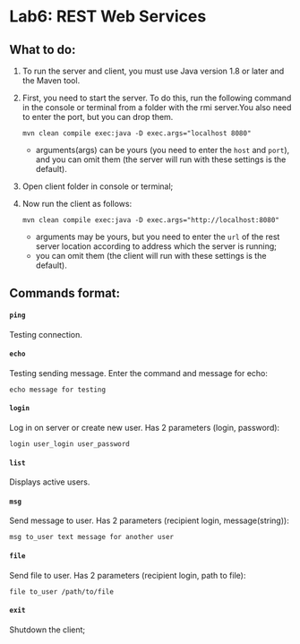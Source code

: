 # Lab6: REST Web Services

## What to do:
1. To run the server and client, you must use Java version 1.8 or later and the Maven tool.
2. First, you need to start the server. To do this, run the following command in the console or terminal from a folder with the rmi server.You also need to enter the port, but you can drop them.

       mvn clean compile exec:java -D exec.args="localhost 8080"

   * arguments(args) can be yours (you need to enter the `host` and `port`), and you can omit them (the server will run with these settings is the default).
   
3. Open client folder in console or terminal;
4. Now run the client as follows:

       mvn clean compile exec:java -D exec.args="http://localhost:8080"

   * arguments may be yours, but you need to enter the `url` of the rest server location according to address which the server is running; 
   * you can omit them (the client will run with these settings is the default).

## Commands format:

#### `ping`
Testing connection.

#### `echo`
Testing sending message. Enter the command and message for echo:

    echo message for testing

#### `login`
Log in on server or create new user. Has 2 parameters (login, password):

    login user_login user_password

#### `list`
Displays active users.

#### `msg`
Send message to user. Has 2 parameters (recipient login, message(string)):

    msg to_user text message for another user

#### `file`
Send file to user. Has 2 parameters (recipient login, path to file):

    file to_user /path/to/file

#### `exit`
Shutdown the client;

